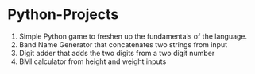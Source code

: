 # Python-Projects

1. Simple Python game to freshen up the fundamentals of the language.
2. Band Name Generator that concatenates two strings from input
3. Digit adder that adds the two digits from a two digit number
4. BMI calculator from height and weight inputs
